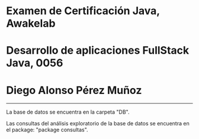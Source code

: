 # Examen de Certificación Java, Awakelab 
# Desarrollo de aplicaciones FullStack Java, 0056
# Diego Alonso Pérez Muñoz
---

La base de datos se encuentra en la carpeta "DB". 

Las consultas del análisis exploratorio de la base de datos se encuentra en el package: "package consultas". 



